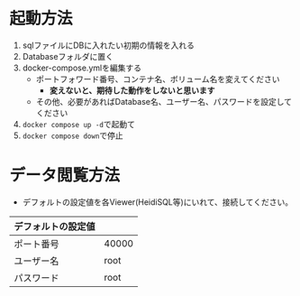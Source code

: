 # 起動方法
1. sqlファイルにDBに入れたい初期の情報を入れる
3. Databaseフォルダに置く
4. docker-compose.ymlを編集する
   * ポートフォワード番号、コンテナ名、ボリューム名を変えてください
     * **変えないと、期待した動作をしないと思います**
   * その他、必要があればDatabase名、ユーザー名、パスワードを設定してください
6. ```docker compose up -d```で起動て
7. ```docker compose down```で停止

# データ閲覧方法
* デフォルトの設定値を各Viewer(HeidiSQL等)にいれて、接続してください。

| デフォルトの設定値|  |
|-----------|--------|
| ポート番号 | 40000  |
| ユーザー名 | root   |
| パスワード | root   |
